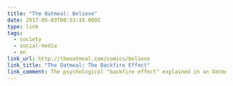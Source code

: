 ```yaml
---
title: "The Oatmeal: Believe"
date: 2017-05-03T00:53:19.000Z
type: link
tags:
  - society
  - social-media
  - en
link_url: http://theoatmeal.com/comics/believe
link_title: "The Oatmeal: The Backfire Effect"
link_comment: The psychological "backfire effect" explained in an Oatmeal comic.
---
```

